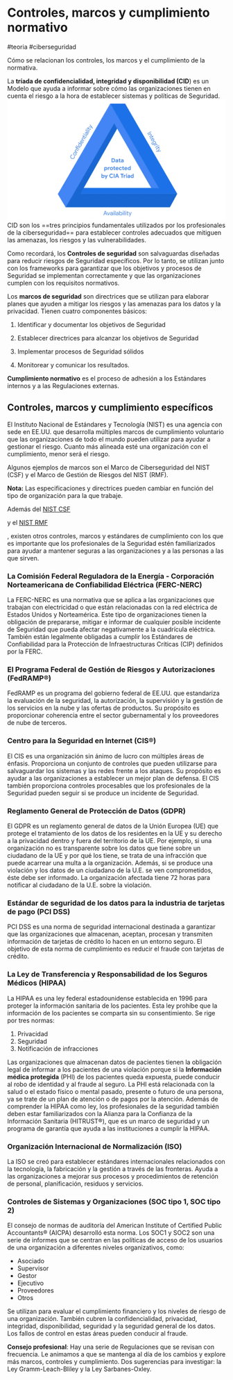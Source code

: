 # Controles, marcos y cumplimiento normativo
#teoria #ciberseguridad 

Cómo se relacionan los controles, los marcos y el cumplimiento de la normativa.

La **tríada de confidencialidad, integridad y disponibilidad (CID**) es un Modelo que ayuda a informar sobre cómo las organizaciones tienen en cuenta el riesgo a la hora de establecer sistemas y políticas de Seguridad.
![La tríada](img/cid.webp)CID son los ==tres principios fundamentales utilizados por los profesionales de la ciberseguridad== para establecer controles adecuados que mitiguen las amenazas, los riesgos y las vulnerabilidades.

Como recordará, los **Controles de seguridad** son salvaguardas diseñadas para reducir riesgos de Seguridad específicos. Por lo tanto, se utilizan junto con los frameworks para garantizar que los objetivos y procesos de Seguridad se implementan correctamente y que las organizaciones cumplen con los requisitos normativos.

Los **marcos de seguridad** son directrices que se utilizan para elaborar planes que ayuden a mitigar los riesgos y las amenazas para los datos y la privacidad. Tienen cuatro componentes básicos:

1. Identificar y documentar los objetivos de Seguridad
    
2. Establecer directrices para alcanzar los objetivos de Seguridad
    
3. Implementar procesos de Seguridad sólidos
    
4. Monitorear y comunicar los resultados.

**Cumplimiento normativo** es el proceso de adhesión a los Estándares internos y a las Regulaciones externas.

## Controles, marcos y cumplimiento específicos

El Instituto Nacional de Estándares y Tecnología (NIST) es una agencia con sede en EE.UU. que desarrolla múltiples marcos de cumplimiento voluntario que las organizaciones de todo el mundo pueden utilizar para ayudar a gestionar el riesgo. Cuanto más alineada esté una organización con el cumplimiento, menor será el riesgo.

Algunos ejemplos de marcos son el Marco de Ciberseguridad del NIST (CSF) y el Marco de Gestión de Riesgos del NIST (RMF).

**Nota:** Las especificaciones y directrices pueden cambiar en función del tipo de organización para la que trabaje.

Además del [NIST CSF](https://www.nist.gov/cyberframework)

y el [NIST RMF](https://csrc.nist.gov/projects/risk-management/about-rmf)

, existen otros controles, marcos y estándares de cumplimiento con los que es importante que los profesionales de la Seguridad estén familiarizados para ayudar a mantener seguras a las organizaciones y a las personas a las que sirven.

### **La Comisión Federal Reguladora de la Energía - Corporación Norteamericana de Confiabilidad Eléctrica (FERC-NERC)**

La FERC-NERC es una normativa que se aplica a las organizaciones que trabajan con electricidad o que están relacionadas con la red eléctrica de Estados Unidos y Norteamérica. Este tipo de organizaciones tienen la obligación de prepararse, mitigar e informar de cualquier posible incidente de Seguridad que pueda afectar negativamente a la cuadrícula eléctrica. También están legalmente obligadas a cumplir los Estándares de Confiabilidad para la Protección de Infraestructuras Críticas (CIP) definidos por la FERC.

### **El Programa Federal de Gestión de Riesgos y Autorizaciones (FedRAMP®)**

FedRAMP es un programa del gobierno federal de EE.UU. que estandariza la evaluación de la seguridad, la autorización, la supervisión y la gestión de los servicios en la nube y las ofertas de productos. Su propósito es proporcionar coherencia entre el sector gubernamental y los proveedores de nube de terceros.

### **Centro para la Seguridad en Internet (CIS®)**

El CIS es una organización sin ánimo de lucro con múltiples áreas de énfasis. Proporciona un conjunto de controles que pueden utilizarse para salvaguardar los sistemas y las redes frente a los ataques. Su propósito es ayudar a las organizaciones a establecer un mejor plan de defensa. El CIS también proporciona controles procesables que los profesionales de la Seguridad pueden seguir si se produce un incidente de Seguridad.

### **Reglamento General de Protección de Datos (GDPR)**

El GDPR es un reglamento general de datos de la Unión Europea (UE) que protege el tratamiento de los datos de los residentes en la UE y su derecho a la privacidad dentro y fuera del territorio de la UE. Por ejemplo, si una organización no es transparente sobre los datos que tiene sobre un ciudadano de la UE y por qué los tiene, se trata de una infracción que puede acarrear una multa a la organización. Además, si se produce una violación y los datos de un ciudadano de la U.E. se ven comprometidos, éste debe ser informado. La organización afectada tiene 72 horas para notificar al ciudadano de la U.E. sobre la violación.

### **Estándar de seguridad de los datos para la industria de tarjetas de pago (PCI DSS)**

PCI DSS es una norma de seguridad internacional destinada a garantizar que las organizaciones que almacenan, aceptan, procesan y transmiten información de tarjetas de crédito lo hacen en un entorno seguro. El objetivo de esta norma de cumplimiento es reducir el fraude con tarjetas de crédito.

### **La Ley de Transferencia y Responsabilidad de los Seguros Médicos (HIPAA)**

La HIPAA es una ley federal estadounidense establecida en 1996 para proteger la información sanitaria de los pacientes. Esta ley prohíbe que la información de los pacientes se comparta sin su consentimiento. Se rige por tres normas:

1. Privacidad
2. Seguridad
3. Notificación de infracciones
    

Las organizaciones que almacenan datos de pacientes tienen la obligación legal de informar a los pacientes de una violación porque si la **Información médica protegida** (PHI) de los pacientes queda expuesta, puede conducir al robo de identidad y al fraude al seguro. La PHI está relacionada con la salud o el estado físico o mental pasado, presente o futuro de una persona, ya se trate de un plan de atención o de pagos por la atención. Además de comprender la HIPAA como ley, los profesionales de la seguridad también deben estar familiarizados con la Alianza para la Confianza de la Información Sanitaria (HITRUST®), que es un marco de seguridad y un programa de garantía que ayuda a las instituciones a cumplir la HIPAA.

### **Organización Internacional de Normalización (ISO)**

La ISO se creó para establecer estándares internacionales relacionados con la tecnología, la fabricación y la gestión a través de las fronteras. Ayuda a las organizaciones a mejorar sus procesos y procedimientos de retención de personal, planificación, residuos y servicios.

### **Controles de Sistemas y Organizaciones (SOC tipo 1, SOC tipo 2)**

El consejo de normas de auditoría del American Institute of Certified Public Accountants® (AICPA) desarrolló esta norma. Los SOC1 y SOC2 son una serie de informes que se centran en las políticas de acceso de los usuarios de una organización a diferentes niveles organizativos, como:

- Asociado
- Supervisor
- Gestor
- Ejecutivo
- Proveedores
- Otros

Se utilizan para evaluar el cumplimiento financiero y los niveles de riesgo de una organización. También cubren la confidencialidad, privacidad, integridad, disponibilidad, seguridad y la seguridad general de los datos. Los fallos de control en estas áreas pueden conducir al fraude.

**Consejo profesional**: Hay una serie de Regulaciones que se revisan con frecuencia. Le animamos a que se mantenga al día de los cambios y explore más marcos, controles y cumplimiento. Dos sugerencias para investigar: la Ley Gramm-Leach-Bliley y la Ley Sarbanes-Oxley.
